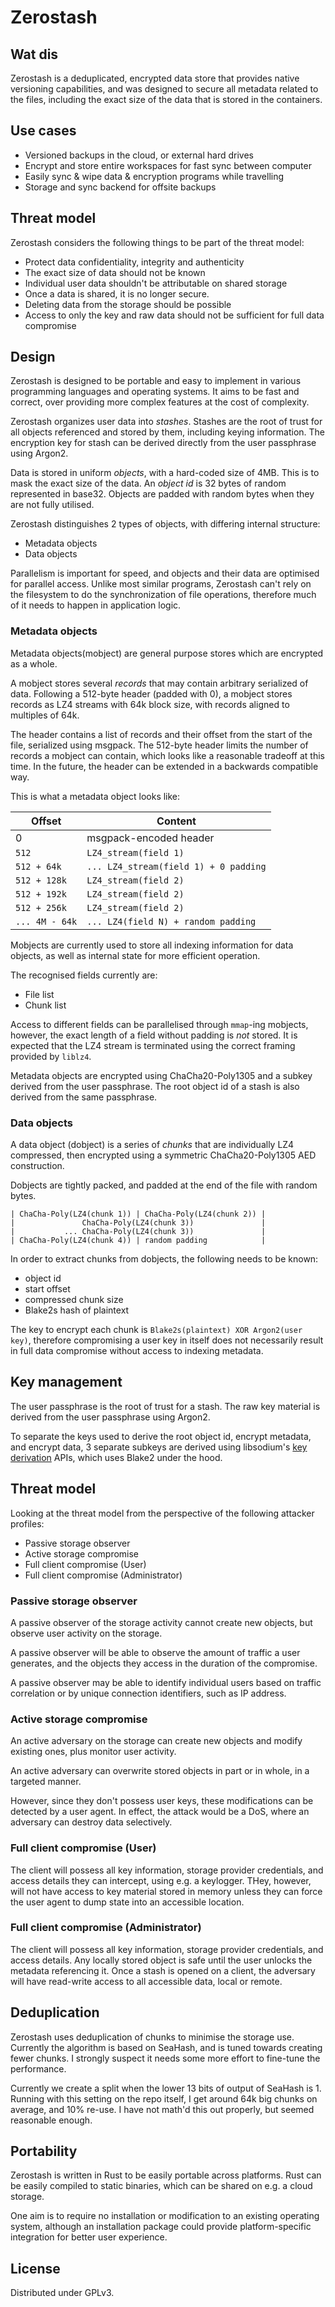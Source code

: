 # Zerostash

## Wat dis

Zerostash is a deduplicated, encrypted data store that provides native
versioning capabilities, and was designed to secure all metadata
related to the files, including the exact size of the data that is
stored in the containers.

## Use cases

 * Versioned backups in the cloud, or external hard drives
 * Encrypt and store entire workspaces for fast sync between computer
 * Easily sync & wipe data & encryption programs while travelling
 * Storage and sync backend for offsite backups

## Threat model

Zerostash considers the following things to be part of the threat model:

 * Protect data confidentiality, integrity and authenticity
 * The exact size of data should not be known
 * Individual user data shouldn't be attributable on shared storage
 * Once a data is shared, it is no longer secure.
 * Deleting data from the storage should be possible
 * Access to only the key and raw data should not be sufficient for
   full data compromise

## Design

Zerostash is designed to be portable and easy to implement in various
programming languages and operating systems. It aims to be fast and
correct, over providing more complex features at the cost of
complexity.

Zerostash organizes user data into *stashes*. Stashes are the root of
trust for all objects referenced and stored by them, including keying
information. The encryption key for stash can be derived directly from
the user passphrase using Argon2.

Data is stored in uniform *objects*, with a hard-coded size of
4MB. This is to mask the exact size of the data.  An *object id* is 32
bytes of random represented in base32.  Objects are padded with random
bytes when they are not fully utilised.

Zerostash distinguishes 2 types of objects, with differing internal
structure:

 * Metadata objects
 * Data objects
 
Parallelism is important for speed, and objects and their data are
optimised for parallel access. Unlike most similar programs, Zerostash
can't rely on the filesystem to do the synchronization of file
operations, therefore much of it needs to happen in application logic.

### Metadata objects

Metadata objects(mobject) are general purpose stores which are
encrypted as a whole.

A mobject stores several *records* that may contain arbitrary
serialized of data. Following a 512-byte header (padded with 0), a
mobject stores records as LZ4 streams with 64k block size, with
records aligned to multiples of 64k.

The header contains a list of records and their offset from the start
of the file, serialized using msgpack. The 512-byte header limits the 
number of records a mobject can contain, which looks like a reasonable
tradeoff at this time. In the future, the header can be extended in a
backwards compatible way.

This is what a metadata object looks like:

| Offset         | Content                               |
| ------         | -------                               |
| 0              | msgpack-encoded header                   |
| `512`          | `LZ4_stream(field 1)`                 |
| `512 + 64k`    | `... LZ4_stream(field 1) + 0 padding` |
| `512 + 128k`   | `LZ4_stream(field 2)`                 |
| `512 + 192k`   | `LZ4_stream(field 2)`                 |
| `512 + 256k`   | `LZ4_stream(field 2)`                 |
| `... 4M - 64k` | `... LZ4(field N) + random padding`   |

Mobjects are currently used to store all indexing information for data
objects, as well as internal state for more efficient operation.

The recognised fields currently are:

 * File list
 * Chunk list
 
Access to different fields can be parallelised through `mmap`-ing
mobjects, however, the exact length of a field without padding is
_not_ stored. It is expected that the LZ4 stream is terminated
using the correct framing provided by `liblz4`.

Metadata objects are encrypted using ChaCha20-Poly1305 and a subkey
derived from the user passphrase. The root object id of a stash is
also derived from the same passphrase.

### Data objects

A data object (dobject) is a series of *chunks* that are individually LZ4
compressed, then encrypted using a symmetric ChaCha20-Poly1305 AED
construction.

Dobjects are tightly packed, and padded at the end of the file
with random bytes.

```
| ChaCha-Poly(LZ4(chunk 1)) | ChaCha-Poly(LZ4(chunk 2)) |
|               ChaCha-Poly(LZ4(chunk 3))               | 
|           ... ChaCha-Poly(LZ4(chunk 3))               | 
| ChaCha-Poly(LZ4(chunk 4)) | random padding            | 
```

In order to extract chunks from dobjects, the following needs to be known:

 * object id
 * start offset
 * compressed chunk size
 * Blake2s hash of plaintext

The key to encrypt each chunk is `Blake2s(plaintext) XOR Argon2(user
key)`, therefore compromising a user key in itself does not necessarily
result in full data compromise without access to indexing metadata.

## Key management

The user passphrase is the root of trust for a stash. The raw key
material is derived from the user passphrase using Argon2.

To separate the keys used to derive the root object id, encrypt
metadata, and encrypt data, 3 separate subkeys are derived using
libsodium's [key
derivation](https://libsodium.gitbook.io/doc/key_derivation) APIs,
which uses Blake2 under the hood.

## Threat model

Looking at the threat model from the perspective of the following
attacker profiles:

 * Passive storage observer
 * Active storage compromise
 * Full client compromise (User)
 * Full client compromise (Administrator)
 
### Passive storage observer

A passive observer of the storage activity cannot create new objects,
but observe user activity on the storage.

A passive observer will be able to observe the amount of traffic a
user generates, and the objects they access in the duration of the
compromise.

A passive observer may be able to identify individual users based on
traffic correlation or by unique connection identifiers, such as IP
address.

### Active storage compromise

An active adversary on the storage can create new objects and modify
existing ones, plus monitor user activity.

An active adversary can overwrite stored objects in part or in whole,
in a targeted manner.

However, since they don't possess user keys, these modifications can
be detected by a user agent. In effect, the attack would be a DoS,
where an adversary can destroy data selectively.

### Full client compromise (User)

The client will possess all key information, storage provider
credentials, and access details they can intercept, using e.g. a
keylogger. THey, however, will not have access to key material stored
in memory unless they can force the user agent to dump state into an
accessible location.

### Full client compromise (Administrator)

The client will possess all key information, storage provider
credentials, and access details. Any locally stored object is safe
until the user unlocks the metadata referencing it. Once a stash is
opened on a client, the adversary will have read-write access to all
accessible data, local or remote.

## Deduplication

Zerostash uses deduplication of chunks to minimise the storage
use. Currently the algorithm is based on SeaHash, and is tuned towards
creating fewer chunks. I strongly suspect it needs some more effort to
fine-tune the performance.

Currently we create a split when the lower 13 bits of output of
SeaHash is 1. Running with this setting on the repo itself, I get
around 64k big chunks on average, and 10% re-use. I have not math'd
this out properly, but seemed reasonable enough.


## Portability

Zerostash is written in Rust to be easily portable across platforms. Rust can be
easily compiled to static binaries, which can be shared on e.g. a cloud
storage.

One aim is to require no installation or modification to an existing
operating system, although an installation package could provide
platform-specific integration for better user experience.

## License

Distributed under GPLv3.
